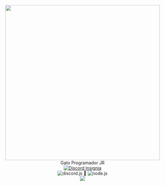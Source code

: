 <div id="header" align="center">
  <img src="https://media.giphy.com/media/sMkZVgXgiFx7O/giphy.gif" width="500"/>
</div>
<div id="Tags" align="center">
 Gato Programador JR
</div>

<div id="Insignias" align="center">
  <a href="https://discord.com/">
  <img src="https://img.shields.io/badge/Discord-Jyn%238785-6F6CFF?logo_color=white&logo=Discord&style=for-the-badge" alt="Discord Insignia"/>
  </a>
</div>

<div id="Area" align="center">
  <img src="https://img.shields.io/badge/Discord.js-6F6CFF?logo=Discord&logoColor=white&style=flat" alt="discord.js"/>
  🔗
  <img src="https://img.shields.io/badge/Node.js-43853D?logo=node.js&logoColor=white&style=flat" alt="node.js"/>
</div>

<div id="Lenguajes" align="center">
  <img src="https://img.shields.io/badge/JavaScript-FDFA05?logo=javascript&logoColor=white&style=flat" alt"javascript"/>
  
</div> 
